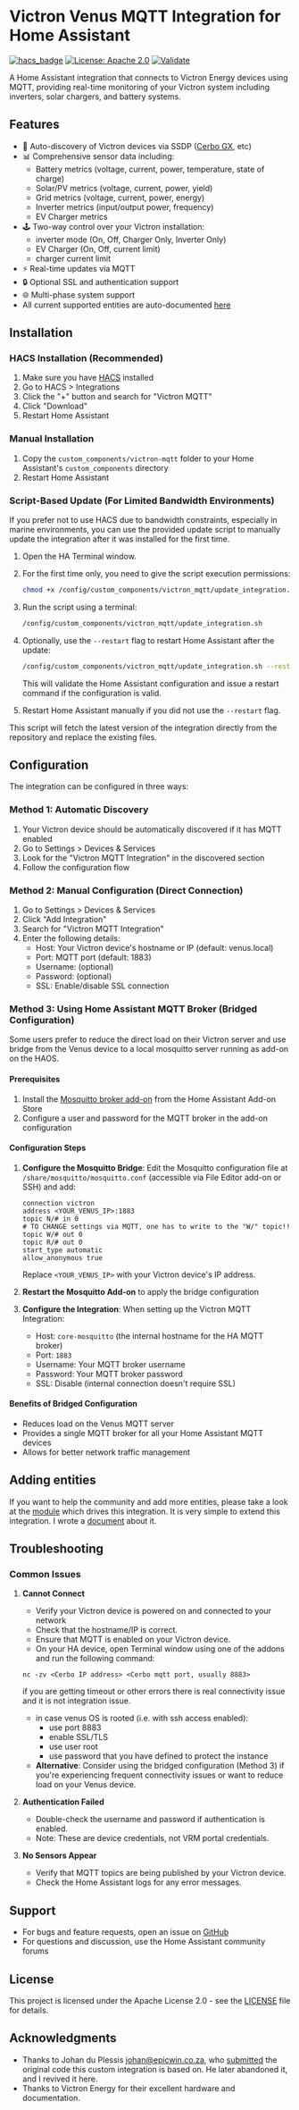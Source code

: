 # Victron Venus MQTT Integration for Home Assistant

[![hacs_badge](https://img.shields.io/badge/HACS-Default-green.svg)](https://github.com/custom-components/hacs)
[![License: Apache 2.0](https://img.shields.io/badge/License-Apache_2.0-blue.svg)](http://www.apache.org/licenses/LICENSE-2.0)
[![Validate](https://github.com/tomer-w/ha-victron-mqtt/actions/workflows/validate.yaml/badge.svg)](https://github.com/tomer-w/ha-victron-mqtt/actions/workflows/validate.yaml)

A Home Assistant integration that connects to Victron Energy devices using MQTT, providing real-time monitoring of your Victron system including inverters, solar chargers, and battery systems.

## Features

- 🔌 Auto-discovery of Victron devices via SSDP ([Cerbo GX](https://www.victronenergy.com/communication-centres/cerbo-gx), etc)
- 📊 Comprehensive sensor data including:
  - Battery metrics (voltage, current, power, temperature, state of charge)
  - Solar/PV metrics (voltage, current, power, yield)
  - Grid metrics (voltage, current, power, energy)
  - Inverter metrics (input/output power, frequency)
  - EV Charger metrics
- 🕹️ Two-way control over your Victron installation:  
   - inverter mode (On, Off, Charger Only, Inverter Only)  
   - EV Charger (On, Off, current limit)  
   - charger current limit
- ⚡ Real-time updates via MQTT
- 🔒 Optional SSL and authentication support
- 🌐 Multi-phase system support
- All current supported entities are auto-documented [here](https://tomer-w.github.io/victron_mqtt/)

## Installation

### HACS Installation (Recommended)
1. Make sure you have [HACS](https://hacs.xyz/) installed
2. Go to HACS > Integrations
3. Click the "+" button and search for "Victron MQTT"
4. Click "Download"
5. Restart Home Assistant

### Manual Installation
1. Copy the `custom_components/victron-mqtt` folder to your Home Assistant's `custom_components` directory
2. Restart Home Assistant

### Script-Based Update (For Limited Bandwidth Environments)
If you prefer not to use HACS due to bandwidth constraints, especially in marine environments, you can use the provided update script to manually update the integration after it was installed for the first time.

1. Open the HA Terminal window.
2. For the first time only, you need to give the script execution permissions:
   ```bash
   chmod +x /config/custom_components/victron_mqtt/update_integration.sh
   ```
2. Run the script using a terminal:
   ```bash
   /config/custom_components/victron_mqtt/update_integration.sh
   ```
3. Optionally, use the `--restart` flag to restart Home Assistant after the update:
   ```bash
   /config/custom_components/victron_mqtt/update_integration.sh --restart
   ```
   This will validate the Home Assistant configuration and issue a restart command if the configuration is valid.

4. Restart Home Assistant manually if you did not use the `--restart` flag.

This script will fetch the latest version of the integration directly from the repository and replace the existing files.

## Configuration

The integration can be configured in three ways:

### Method 1: Automatic Discovery
1. Your Victron device should be automatically discovered if it has MQTT enabled
2. Go to Settings > Devices & Services
3. Look for the "Victron MQTT Integration" in the discovered section
4. Follow the configuration flow

### Method 2: Manual Configuration (Direct Connection)
1. Go to Settings > Devices & Services
2. Click "Add Integration"
3. Search for "Victron MQTT Integration"
4. Enter the following details:
   - Host: Your Victron device's hostname or IP (default: venus.local)
   - Port: MQTT port (default: 1883)
   - Username: (optional)
   - Password: (optional)
   - SSL: Enable/disable SSL connection

### Method 3: Using Home Assistant MQTT Broker (Bridged Configuration)
Some users prefer to reduce the direct load on their Victron server and use bridge from the Venus device to a local mosquitto server running as add-on on the HAOS.

#### Prerequisites
1. Install the [Mosquitto broker add-on](https://github.com/home-assistant/addons/tree/master/mosquitto) from the Home Assistant Add-on Store
2. Configure a user and password for the MQTT broker in the add-on configuration

#### Configuration Steps
1. **Configure the Mosquitto Bridge**: Edit the Mosquitto configuration file at `/share/mosquitto/mosquitto.conf` (accessible via File Editor add-on or SSH) and add:
   ```
   connection victron
   address <YOUR_VENUS_IP>:1883
   topic N/# in 0
   # TO CHANGE settings via MQTT, one has to write to the "W/" topic!!
   topic W/# out 0
   topic R/# out 0
   start_type automatic
   allow_anonymous true
   ```
   Replace `<YOUR_VENUS_IP>` with your Victron device's IP address.

2. **Restart the Mosquitto Add-on** to apply the bridge configuration

3. **Configure the Integration**: When setting up the Victron MQTT Integration:
   - Host: `core-mosquitto` (the internal hostname for the HA MQTT broker)
   - Port: `1883`
   - Username: Your MQTT broker username
   - Password: Your MQTT broker password
   - SSL: Disable (internal connection doesn't require SSL)

#### Benefits of Bridged Configuration
- Reduces load on the Venus MQTT server
- Provides a single MQTT broker for all your Home Assistant MQTT devices
- Allows for better network traffic management

## Adding entities
If you want to help the community and add more entities, please take a look at the [module](https://github.com/tomer-w/victron_mqtt) which drives this integration. It is very simple to extend this integration. I wrote a [document](https://github.com/tomer-w/victron_mqtt/blob/main/CONTRIBUTING.md) about it.

## Troubleshooting

### Common Issues

1. **Cannot Connect**
   - Verify your Victron device is powered on and connected to your network
   - Check that the hostname/IP is correct.
   - Ensure that MQTT is enabled on your Victron device.
   - On your HA device, open Terminal window using one of the addons and run the following command:
   ```
   nc -zv <Cerbo IP address> <Cerbo mqtt port, usually 8883>
   ```
   if you are getting timeout or other errors there is real connectivity issue and it is not integration issue.
   - in case venus OS is rooted (i.e. with ssh access enabled):
     - use port 8883
     - enable SSL/TLS
     - use user root
     - use password that you have defined to protect the instance
   - **Alternative**: Consider using the bridged configuration (Method 3) if you're experiencing frequent connectivity issues or want to reduce load on your Venus device.

2. **Authentication Failed**
   - Double-check the username and password if authentication is enabled.
   - Note: These are device credentials, not VRM portal credentials.

3. **No Sensors Appear**
   - Verify that MQTT topics are being published by your Victron device.
   - Check the Home Assistant logs for any error messages.

## Support

- For bugs and feature requests, open an issue on [GitHub](https://github.com/tomer-w/ha-victron-mqtt/issues)
- For questions and discussion, use the Home Assistant community forums

## License

This project is licensed under the Apache License 2.0 - see the [LICENSE](LICENSE) file for details.

## Acknowledgments

- Thanks to Johan du Plessis <johan@epicwin.co.za>, who [submitted](https://github.com/home-assistant/core/pull/130505) the original code this custom integration is based on. He later abandoned it, and I revived it here.
- Thanks to Victron Energy for their excellent hardware and documentation.
